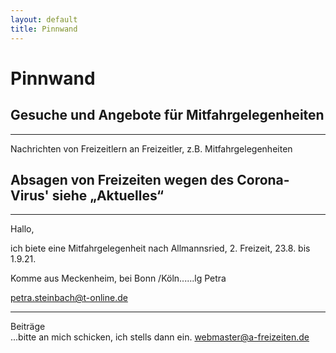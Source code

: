 ```yaml
---
layout: default
title: Pinnwand
---
```

# Pinnwand

## Gesuche und Angebote für Mitfahrgelegenheiten

-----------------------------------------------------------------------

Nachrichten von Freizeitlern an Freizeitler, z.B.
Mitfahrgelegenheiten

## Absagen von Freizeiten wegen des Corona-Virus' siehe „Aktuelles“

-----------------------------------------------------------------------

Hallo,

ich biete eine Mitfahrgelegenheit nach Allmannsried, 2. Freizeit,  23.8. bis 1.9.21.

Komme aus Meckenheim, bei Bonn /Köln......lg Petra

<petra.steinbach@t-online.de>

---------------------------------------------------------------------------

Beiträge<br>
...bitte an mich schicken, ich stells dann ein.
<webmaster@a-freizeiten.de>

